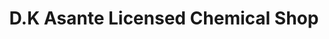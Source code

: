 ---
title: "D.K Asante Licensed Chemical Shop"
url: /accra/d-k-asante-licensed-chemical-shop/
shop: Drogerie
---